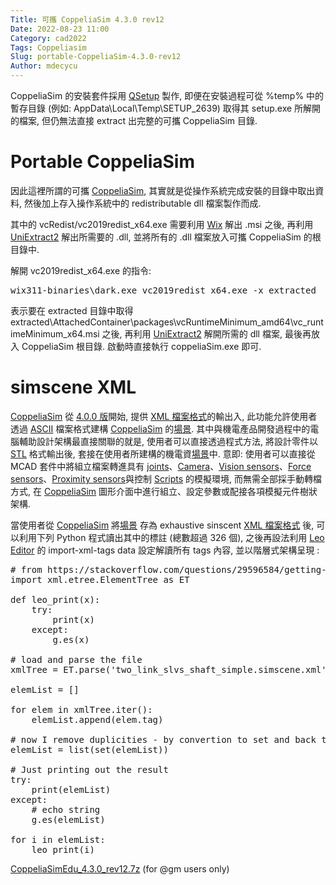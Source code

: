 ```yaml
---
Title: 可攜 CoppeliaSim 4.3.0 rev12
Date: 2022-08-23 11:00
Category: cad2022
Tags: Coppeliasim
Slug: portable-CoppeliaSim-4.3.0-rev12
Author: mdecycu
---
```


CoppeliaSim 的安裝套件採用 [QSetup] 製作, 即便在安裝過程可從 %temp% 中的暫存目錄 (例如: AppData\Local\Temp\SETUP_2639) 取得其 setup.exe 所解開的檔案, 但仍無法直接 extract 出完整的可攜 CoppeliaSim 目錄.

[QSetup]: https://www.pantaray.com/qsetup.html

<!-- PELICAN_END_SUMMARY -->

Portable CoppeliaSim
====

因此這裡所謂的可攜 [CoppeliaSim], 其實就是從操作系統完成安裝的目錄中取出資料, 然後加上存入操作系統中的 redistributable dll 檔案製作而成.

其中的 vcRedist/vc2019redist_x64.exe 需要利用 [Wix] 解出 .msi 之後, 再利用 [UniExtract2] 解出所需要的 .dll, 並將所有的 .dll 檔案放入可攜 CoppeliaSim 的根目錄中.

解開 vc2019redist_x64.exe 的指令:

<pre class="brush: jscript">
wix311-binaries\dark.exe vc2019redist_x64.exe -x extracted
</pre>

表示要在 extracted 目錄中取得 extracted\AttachedContainer\packages\vcRuntimeMinimum_amd64\vc_runtimeMinimum_x64.msi 之後, 再利用 [UniExtract2] 解開所需的 dll 檔案, 最後再放入 CoppeliaSim 根目錄. 啟動時直接執行 coppeliaSim.exe 即可.

<h1 id="simscene">simscene XML</h1>

[CoppeliaSim] 從 [4.0.0 版]開始, 提供 [XML 檔案格式]的輸出入, 此功能允許使用者透過 [ASCII] 檔案格式建構 [CoppeliaSim] 的[場景]. 其中與機電產品開發過程中的電腦輔助設計架構最直接關聯的就是, 使用者可以直接透過程式方法, 將設計零件以 [STL] 格式輸出後, 套接在使用者所建構的機電資[場景]中. 意即: 使用者可以直接從 MCAD 套件中將組立檔案轉進具有 [joints]、[Camera]、[Vision sensors]、[Force sensors]、[Proximity sensors]與控制 [Scripts] 的模擬環境, 而無需全部採手動轉檔方式, 在 [CoppeliaSim] 圖形介面中進行組立、設定參數或配接各項模擬元件樹狀架構.

當使用者從 [CoppeliaSim] 將[場景] 存為 exhaustive sinscent [XML 檔案格式] 後, 可以利用下列 Python 程式讀出其中的標註 (總數超過 326 個), 之後再設法利用 [Leo Editor] 的 import-xml-tags data 設定解讀所有 tags 內容, 並以階層式架構呈現 :

<pre class="brush: python">
# from https://stackoverflow.com/questions/29596584/getting-a-list-of-xml-tags-in-file-using-xml-etree-elementtree
import xml.etree.ElementTree as ET

def leo_print(x):
    try:
        print(x)
    except:
        g.es(x)

# load and parse the file
xmlTree = ET.parse('two_link_slvs_shaft_simple.simscene.xml')

elemList = []

for elem in xmlTree.iter():
    elemList.append(elem.tag)

# now I remove duplicities - by convertion to set and back to list
elemList = list(set(elemList))

# Just printing out the result
try:
    print(elemList)
except:
    # echo string
    g.es(elemList)

for i in elemList:
    leo_print(i)
</pre>

[CoppeliaSimEdu_4.3.0_rev12.7z] (for @gm users only)

[Wix]: https://github.com/wixtoolset/wix3/releases/tag/wix3112rtm
[UniExtract2]: https://github.com/Bioruebe/UniExtract2
[CoppeliaSimEdu_4.3.0_rev12.7z]: https://gmnfuedutw-my.sharepoint.com/:u:/g/personal/yen_gm_nfu_edu_tw/ESXbxhDmlUhBmPTUqAdTrLEBjvaqzZupKcgviAmxWGQdjQ
[CoppeliaSim]: https://www.coppeliarobotics.com/
[4.0.0 版]: https://www.coppeliarobotics.com/helpFiles/en/versionInfo.htm#coppeliaSim4.0.0
[XML 檔案格式]: https://mde.tw/pjcopsim/content/xmlFormat.html
[ASCII]: https://en.wikipedia.org/wiki/ASCII
[場景]: https://mde.tw/pjcopsim/content/scenes.html
[STL]: https://en.wikipedia.org/wiki/STL_(file_format)
[joints]: https://mde.tw/pjcopsim/content/joints.html
[Vision sensors]: https://mde.tw/pjcopsim/content/visionSensors.html
[Force sensors]: https://mde.tw/pjcopsim/content/forceSensors.html
[Proximity sensors]: https://mde.tw/pjcopsim/content/proximitySensors.html
[Camera]: https://mde.tw/pjcopsim/content/cameras.html
[Scripts]: https://mde.tw/pjcopsim/content/scripts.html
[Leo Editor]: https://www.leoeditor.com/
